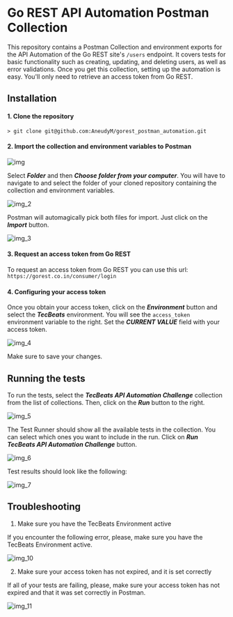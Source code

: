 # Go REST API Automation Postman Collection

This repository contains a Postman Collection and environment exports for the
API Automation of the Go REST site's `/users` endpoint. It covers tests for basic functionality
such as creating, updating, and deleting users, as well as error validations.
Once you get this collection, setting up the automation is easy. You'll only need
to retrieve an access token from Go REST.

## Installation

#### 1. Clone the repository

`> git clone git@github.com:AneudyM/gorest_postman_automation.git`

#### 2. Import the collection and environment variables to Postman

![img](https://user-images.githubusercontent.com/8399767/155727655-e97182bb-d7e5-4fdd-a7de-35d794709619.png)

Select _**Folder**_ and then _**Choose folder from your computer**_. You will have to navigate
to and select the folder of your cloned repository containing the collection and environment
variables.

![img_2](https://user-images.githubusercontent.com/8399767/155728057-8d3bb329-4d9a-424c-8c8e-bf9d57c046cb.png)

Postman will automagically pick both files for import. Just click on the _**Import**_ button.

![img_3](https://user-images.githubusercontent.com/8399767/155728154-f414f6fe-82bf-45e1-8d41-cc2d24d8272c.png)

#### 3. Request an access token from Go REST

To request an access token from Go REST you can use this url: `https://gorest.co.in/consumer/login`

#### 4. Configuring your access token

Once you obtain your access token, click on the _**Environment**_ button and select the _**TecBeats**_
environment. You will see the `access_token` environment variable to the right. Set the _**CURRENT VALUE**_
field with your access token.

![img_4](https://user-images.githubusercontent.com/8399767/155728194-1587a697-8e2b-4a5f-a8d3-b1205e0c924e.png)

Make sure to save your changes.

## Running the tests

To run the tests, select the _**TecBeats API Automation Challenge**_ collection from the list of
collections. Then, click on the _**Run**_ button to the right.

![img_5](https://user-images.githubusercontent.com/8399767/155729323-6c4aabc8-724d-438e-ab80-62ad51eb54c7.png)

The Test Runner should show all the available tests in the collection. You can select which ones
you want to include in the run. Click on _**Run TecBeats API Automation Challenge**_ button.

![img_6](https://user-images.githubusercontent.com/8399767/155731470-6e9fb2d2-d4a7-46b2-88d4-86678320b5f7.png)

Test results should look like the following:

![img_7](https://user-images.githubusercontent.com/8399767/155731532-6f140ebc-14de-409c-bccd-1d62a41f5939.png)

## Troubleshooting

1. Make sure you have the TecBeats Environment active

If you encounter the following error, please, make sure you have the TecBeats Environment
active.

![img_10](https://user-images.githubusercontent.com/8399767/155731668-9a248e6b-1a05-49bc-bc5d-8781ad05e346.png)

2. Make sure your access token has not expired, and it is set correctly

If all of your tests are failing, please, make sure your access token has not expired
and that it was set correctly in Postman.

![img_11](https://user-images.githubusercontent.com/8399767/155731678-04c27ffa-4a66-4e1a-9ffb-ca7f8aeeb084.png)
